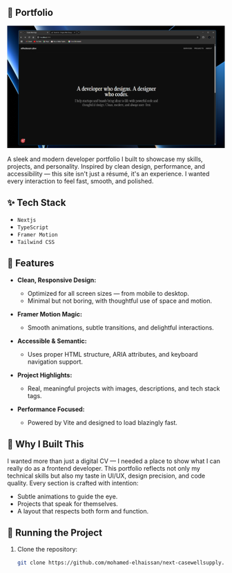 ## 🎨 Portfolio

<img src="https://github.com/mohamed-elhaissan/next-casewellsupply/blob/main/public/screenShot.png" />

A sleek and modern developer portfolio I built to showcase my skills, projects, and personality. Inspired by clean design, performance, and accessibility — this site isn't just a résumé, it's an experience. I wanted every interaction to feel fast, smooth, and polished.

## ✨ Tech Stack

- `Nextjs`
- `TypeScript`
- `Framer Motion`
- `Tailwind CSS`

## 🚀 Features

- **Clean, Responsive Design:**

  - Optimized for all screen sizes — from mobile to desktop.
  - Minimal but not boring, with thoughtful use of space and motion.

- **Framer Motion Magic:**

  - Smooth animations, subtle transitions, and delightful interactions.


- **Accessible & Semantic:**

  - Uses proper HTML structure, ARIA attributes, and keyboard navigation support.

- **Project Highlights:**

  - Real, meaningful projects with images, descriptions, and tech stack tags.

- **Performance Focused:**

  - Powered by Vite and designed to load blazingly fast.


## 💭 Why I Built This

I wanted more than just a digital CV — I needed a place to show what I can really do as a frontend developer. This portfolio reflects not only my technical skills but also my taste in UI/UX, design precision, and code quality. Every section is crafted with intention:

- Subtle animations to guide the eye.
- Projects that speak for themselves.
- A layout that respects both form and function.

## 🚦 Running the Project

1. Clone the repository:
   ```bash
   git clone https://github.com/mohamed-elhaissan/next-casewellsupply.git
   ```
